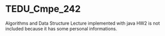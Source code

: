# TEDU_Cmpe_242
Algorithms and Data Structure Lecture implemented with java
HW2 is not included because it has some personal informations.
